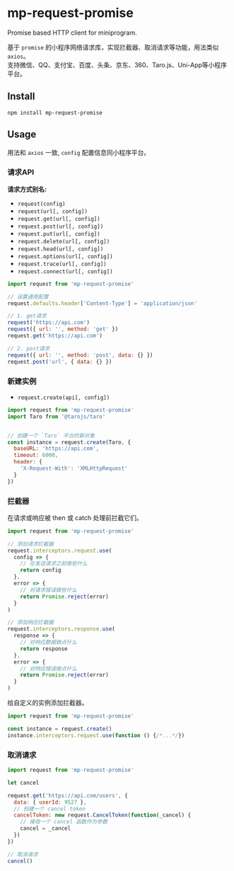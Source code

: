 # mp-request-promise

Promise based HTTP client for miniprogram.

基于 `promise` 的小程序网络请求库，实现拦截器、取消请求等功能，用法类似 `axios`。  
支持微信、QQ、支付宝、百度、头条、京东、360、Taro.js、Uni-App等小程序平台。



## Install

```
npm install mp-request-promise
```


## Usage

用法和 `axios` 一致, `config` 配置信息同小程序平台。


### 请求API

**请求方式别名:**
- `request(config)`
- `request(url[, config])`
- `request.get(url[, config])`
- `request.post(url[, config])`
- `request.put(url[, config])`
- `request.delete(url[, config])`
- `request.head(url[, config])`
- `request.options(url[, config])`
- `request.trace(url[, config])`
- `request.connect(url[, config])`

```js
import request from 'mp-request-promise'

// 设置通用配置
request.defaults.header['Content-Type'] = 'application/json'

// 1. get请求 
request('https://api.com')
request({ url: '', method: 'get' })
request.get('https://api.com')

// 2. post请求
request({ url: '', method: 'post', data: {} })
request.post('url', { data: {} })
```


### 新建实例

- `request.create(api[, config])`

```js
import request from 'mp-request-promise'
import Taro from '@tarojs/taro'


// 创建一个 `Taro` 平台的新对象
const instance = request.create(Taro, {
  baseURL: 'https://api.com',
  timeout: 6000,
  header: {
    'X-Request-With': 'XMLHttpRequest'
  }
})
```


### 拦截器

在请求或响应被 then 或 catch 处理前拦截它们。

```js
import request from 'mp-request-promise'

// 添加请求拦截器
request.interceptors.request.use(
  config => {
    // 在发送请求之前做些什么
    return config
  },
  error => {
    // 对请求错误做些什么
    return Promise.reject(error)
  }
)

// 添加响应拦截器
request.interceptors.response.use(
  response => {
    // 对响应数据做点什么
    return response
  },
  error => {
    // 对响应错误做点什么
    return Promise.reject(error)
  }
)
```

给自定义的实例添加拦截器。

```js
import request from 'mp-request-promise'

const instance = request.create()
instance.interceptors.request.use(function () {/*...*/})
```


### 取消请求

```js
import request from 'mp-request-promise'

let cancel

request.get('https://api.com/users', {
  data: { userId: 9527 },
  // 创建一个 cancel token
  cancelToken: new request.CancelToken(function(_cancel) {
    // 接收一个 cancel 函数作为参数
    cancel = _cancel
  })
})

// 取消请求
cancel()
```




